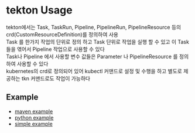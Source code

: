 # tekton Usage

tekton에서는 Task, TaskRun, Pipeline, PipelineRun, PipelineResource 등의 crd(CustomResourceDefinition)를 정의하여 사용  
Task 를 한가지 작업의 단위로 정의 하고 Task 단위로 작업을 실행 할 수 있고 이 Task들을 엮어서 Pipeline 작업으로 사용할 수 있다  
Task나 Pipeline 에서 사용할 변수 값들은 Parameter 나 PipelineResource 를 정의하여 사용할 수 있다  
kubernetes의 crd로 정의되어 있어 kubectl 커맨드로 설정 및 수행을 하고 별도로 제공하는 tkn 커맨드로도 작업이 가능하다

## Example

- [maven example](maven-example)
- [python example](python-example)
- [simple example](simple-example)

